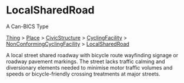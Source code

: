 # LocalSharedRoad

A Can-BICS Type

[Thing](https://schema.org/Thing) > [Place](https://schema.org/Place) > [CivicStructure](https://schema.org/CivicStructure) > [CyclingFacility](CyclingFacility) > [NonConformingCyclingFacility](NonConformingCyclingFacility) > [LocalSharedRoad](LocalSharedRoad)

A local street shared roadway with bicycle route wayfinding signage or roadway pavement markings. The street lacks traffic calming and diversionary elements needed to minimise motor traffic volumes and speeds or bicycle-friendly crossing treatments at major streets.
